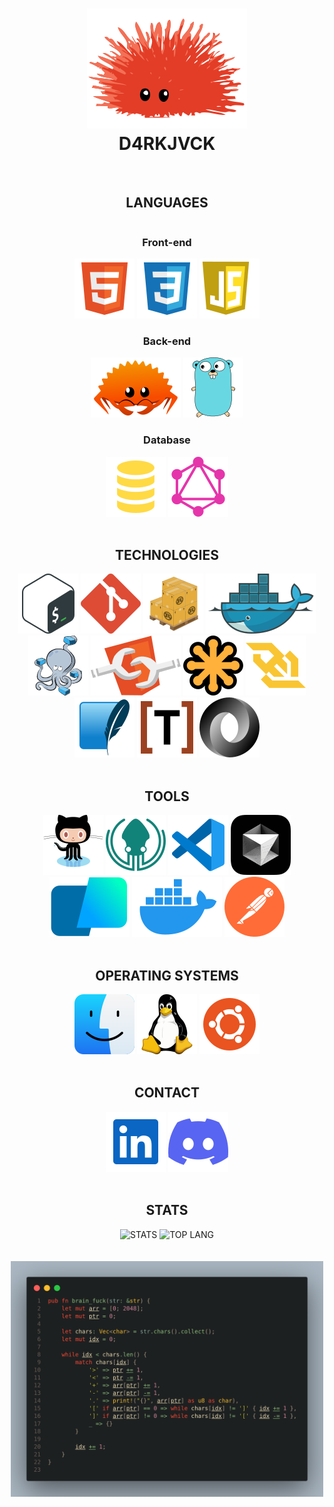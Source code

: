 <h1 align=center >
  <img alt="Ferris" src="./icons/unsafe.svg">
  <br>
  D4RKJVCK
</h1>
<br>

<!-- LANGUAGES -->
<section align=center>
  <h2>LANGUAGES</h2>
  <article style="display: inline-block; margin: 0 5%">
    <h3>Front-end</h3>
    <a href="https://developer.mozilla.org/en-US/docs/Web/HTML"><img src="./icons/html.svg" alt="HTML"></a>
    <a href="https://developer.mozilla.org/en-US/docs/Web/CSS"><img src="./icons/css.svg" alt="CSS"></a>
    <a href="https://developer.mozilla.org/en-US/docs/Web/JavaScript"><img src="./icons/javascript.svg" alt="JS"></a>
  </article>
  <article style="display: inline-block; margin: 0 5%">
    <h3>Back-end</h3>
    <a href="https://www.rust-lang.org"><img src="./icons/ferris.svg" alt="RUST"></a>
    <a href="https://go.dev"><img src="./icons/gopher.svg" alt="GO"></a>
  </article>
  <article style="display: inline-block; margin: 0 5%">
    <h3>Database</h3>
    <a href="https://sql.sh/"><img src="./icons/sql.svg" alt="SQL"></a>
    <a href="https://graphql.org"><img src="./icons/graphql.svg" alt="GRAPHQL"></a>
  </article>
</section>
<br>

<!-- TECHNOLOGIES -->
<section align=center>
  <h2>TECHNOLOGIES</h2>
  <a href="https://www.gnu.org/software/bash/manual/bash.html"><img src="./icons/bash.svg" alt="BASH"></a>
  <a href="https://git-scm.com/"><img src="./icons/git.svg" alt="GIT"></a>
  <a href="https://doc.rust-lang.org/cargo/"><img src="./icons/cargo.svg" alt="CARGO"></a>
  <a href="https://www.docker.com/"><img src="./icons/docker.svg" alt="DOCKER"></a>
  <a href="https://docs.docker.com/compose/"><img src="./icons/compose.svg" alt="COMPOSE"></a>
  <a href="https://developer.mozilla.org/fr/docs/Web/API/Web_components"><img src="./icons/components.svg" alt="COMPONENTS"></a>
  <a href="https://developer.mozilla.org/en-US/docs/Web/SVG"><img src="./icons/svg.svg" alt="SVG"></a>
  <a href="https://developer.mozilla.org/en-US/docs/Web/API/WebSocket"><img src="./icons/websocket.svg" alt="WEBSOCKET"></a>
  <a href="https://sqlite.org/"><img src="./icons/sqlite.svg" alt="SQLITE"></a>
  <a href="https://toml.io/en/"><img src="./icons/toml.svg" alt="TOML"></a>
  <a href="https://www.json.org/json-en.html"><img src="./icons/json.svg" alt="JSON"></a>
</section>
<br>

<!-- TOOLS -->
<section align=center>
  <h2>TOOLS</h2>
  <a href=""><img src="./icons/github.svg" alt="GITHUB"></a>
  <a href=""><img src="./icons/gitkraken.svg" alt="KRAKEN"></a>
  <a href=""><img src="./icons/vscode.svg" alt="VSCODE"></a>
  <a href=""><img src="./icons/cursor.svg" alt="CURSOR"></a>
  <a href=""><img src="./icons/warp.svg" alt="WARP"></a>
  <a href=""><img src="./icons/desktop.svg" alt="DESKTOP"></a>
  <a href=""><img src="./icons/postman.svg" alt="POSTMAN"></a>
</section>
<br>

<!-- OPERATING SYSTEM -->
<section align=center>
  <h2>OPERATING SYSTEMS</h2>
  <a href=""><img src="./icons/macos.svg" alt="MACOS"></a>
  <a href=""><img src="./icons/tux.svg" alt="LINUX"></a>
  <a href=""><img src="./icons/ubuntu.svg" alt="UBUNTU"></a>
</section>
<br>

<!-- CONTACT -->
<section align=center>
  <h2>CONTACT</h2>
  <a href="https://www.linkedin.com/in/d4rkjvck"><img src="./icons/linked_in.svg" alt="LINKEDIN"></a>
  <a href=""><img src="./icons/discord.svg" alt="DISCORD"></a>
</section>
<br>

<!-- STATS -->
<section align=center>
  <h2>STATS</h2>
  <img height=200 src="https://github-readme-stats.vercel.app/api?username=d4rkjvck&card_width=400&show_icons=true&rank_icon=percentile&include_all_commits=true&show=reviews,prs_merged,prs_merged_percentage&bg_color=00000000" alt="STATS">
  <img height=200 src="https://github-readme-stats.vercel.app/api/top-langs/?username=d4rkjvck&card_width=360&layout=compact&langs_count=10&bg_color=00000000" alt="TOP LANG">
</section>
<br>

<br>
<div align=center>
  <img alt="brain_fuck" src="./brain_fuck.png" width="500px">
</div>
